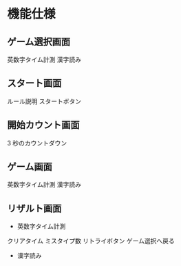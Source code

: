 # 機能仕様

## ゲーム選択画面

英数字タイム計測
漢字読み

## スタート画面

ルール説明
スタートボタン

## 開始カウント画面

3 秒のカウントダウン

## ゲーム画面

英数字タイム計測
漢字読み

## リザルト画面

- 英数字タイム計測

クリアタイム
ミスタイプ数
リトライボタン
ゲーム選択へ戻る

- 漢字読み
